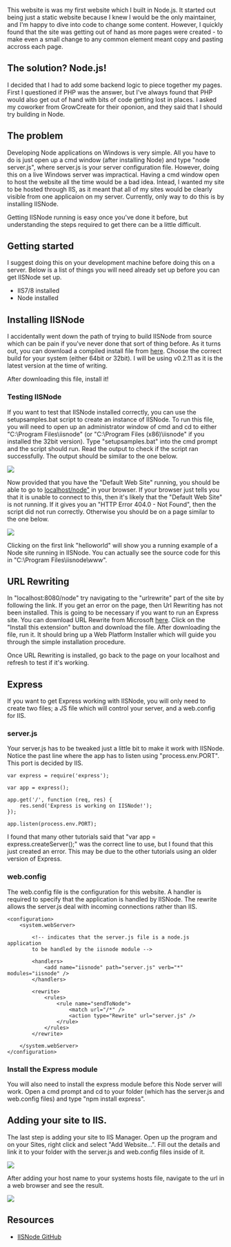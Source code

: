 This website is was my first website which I built in Node.js. It started out being just a static website because I knew I would be the only maintainer, and I'm happy to dive into code to change some content. However, I quickly found that the site was getting out of hand as more pages were created - to make even a small change to any common element meant copy and pasting accross each page.

## The solution? Node.js!

I decided that I had to add some backend logic to piece together my pages. First I questioned if PHP was the answer, but I've always found that PHP would also get out of hand with bits of code getting lost in places. I asked my coworker from GrowCreate for their oponion, and they said that I should try building in Node.

## The problem

Developing Node applications on Windows is very simple. All you have to do is just open up a cmd window (after installing Node) and type "node server.js", where server.js is your server configuration file. However, doing this on a live Windows server was impractical. Having a cmd window open to host the website all the time would be a bad idea. Intead, I wanted my site to be hosted through IIS, as it meant that all of my sites would be clearly visible from one applicaion on my server. Currently, only way to do this is by installing IISNode.

Getting IISNode running is easy once you've done it before, but understanding the steps required to get there can be a little difficult.

## Getting started

I suggest doing this on your development machine before doing this on a server. Below is a list of things you will need already set up before you can get IISNode set up.

- IIS7/8 installed
- Node installed

## Installing IISNode

I accidentally went down the path of trying to build IISNode from source which can be pain if you've never done that sort of thing before. As it turns out, you can download a compiled install file from [here](https://github.com/azure/iisnode/wiki/iisnode-releases). Choose the correct build for your system (either 64bit or 32bit). I will be using v0.2.11 as it is the latest version at the time of writing.

After downloading this file, install it!

### Testing IISNode

If you want to test that IISNode installed correctly, you can use the setupsamples.bat script to create an instance of IISNode. To run this file, you will need to open up an administrator window of cmd and cd to either "C:\\Program Files\\iisnode" (or "C:\\Program Files (x86)\\iisnode" if you installed the 32bit version). Type "setupsamples.bat" into the cmd prompt and the script should run. Read the output to check if the script ran successfully. The output should be similar to the one below.

![](/media/blog/installing-iisnode/setupsamples.png)

Now provided that you have the "Default Web Site" running, you should be able to go to [localhost/node"](http://localhost/node) in your browser. If your browser just tells you that it is unable to connect to this, then it's likely that the "Default Web Site" is not running. If it gives you an "HTTP Error 404.0 - Not Found", then the script did not run correctly. Otherwise you should be on a page similar to the one below.

![](/media/blog/installing-iisnode/localhost.png)

Clicking on the first link "helloworld" will show you a running example of a Node site running in IISNode. You can actually see the source code for this in "C:\\Program Files\\iisnode\\www".

## URL Rewriting

In "localhost:8080/node" try navigating to the "urlrewrite" part of the site by following the link. If you get an error on the page, then Url Rewriting has not been installed. This is going to be necessary if you want to run an Express site. You can download URL Rewrite from Microsoft [here](http://www.iis.net/downloads/microsoft/url-rewrite). Click on the "Install this extension" button and download the file. After downloading the file, run it. It should bring up a Web Platform Installer which will guide you through the simple installation procedure.

Once URL Rewriting is installed, go back to the page on your localhost and refresh to test if it's working.

## Express

If you want to get Express working with IISNode, you will only need to create two files; a JS file which will control your server, and a web.config for IIS.

### server.js

Your server.js has to be tweaked just a little bit to make it work with IISNode. Notice the past line where the app has to listen using "process.env.PORT". This port is decided by IIS.

```
var express = require('express');

var app = express();

app.get('/', function (req, res) {
    res.send('Express is working on IISNode!');
});

app.listen(process.env.PORT);
```

I found that many other tutorials said that "var app = express.createServer();" was the correct line to use, but I found that this just created an error. This may be due to the other tutorials using an older version of Express.

### web.config

The web.config file is the configuration for this website. A handler is required to specify that the application is handled by IISNode. The rewrite allows the server.js deal with incoming connections rather than IIS.

```
<configuration>
    <system.webServer>

        <!-- indicates that the server.js file is a node.js application
        to be handled by the iisnode module -->

        <handlers>
            <add name="iisnode" path="server.js" verb="*" modules="iisnode" />
        </handlers>

        <rewrite>
            <rules>
                <rule name="sendToNode">
                    <match url="/*" />
                    <action type="Rewrite" url="server.js" />
                </rule>
            </rules>
        </rewrite>

    </system.webServer>
</configuration>
```

### Install the Express module

You will also need to install the express module before this Node server will work. Open a cmd prompt and cd to your folder (which has the server.js and web.config files) and type "npm install express".

## Adding your site to IIS.

The last step is adding your site to IIS Manager. Open up the program and on your Sites, right click and select "Add Website...". Fill out the details and link it to your folder with the server.js and web.config files inside of it.

![](/media/blog/installing-iisnode/iismanager.png)

After adding your host name to your systems hosts file, navigate to the url in a web browser and see the result.

![](/media/blog/installing-iisnode/expressrunning.png)

## Resources

- [IISNode GitHub](https://github.com/azure/iisnode/wiki/iisnode-releases)

